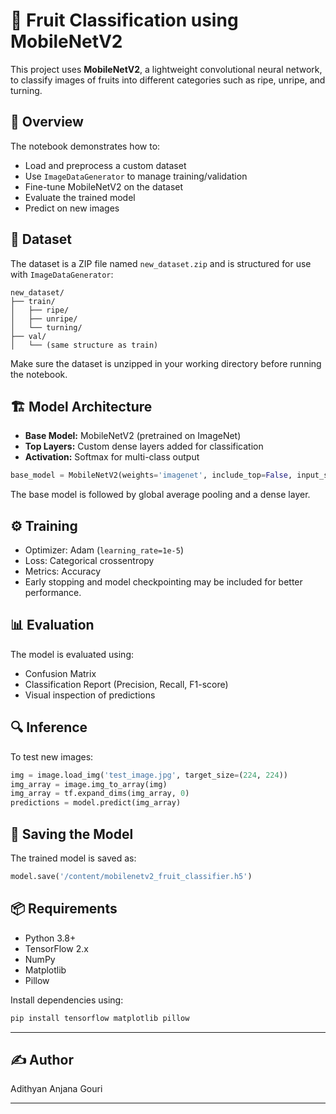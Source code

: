 
# 🍓 Fruit Classification using MobileNetV2

This project uses **MobileNetV2**, a lightweight convolutional neural network, to classify images of fruits into different categories such as ripe, unripe, and turning.

## 🧠 Overview

The notebook demonstrates how to:
- Load and preprocess a custom dataset
- Use `ImageDataGenerator` to manage training/validation
- Fine-tune MobileNetV2 on the dataset
- Evaluate the trained model
- Predict on new images

## 📂 Dataset

The dataset is a ZIP file named `new_dataset.zip` and is structured for use with `ImageDataGenerator`:
```
new_dataset/
├── train/
│   ├── ripe/
│   ├── unripe/
│   └── turning/
├── val/
│   └── (same structure as train)
```

Make sure the dataset is unzipped in your working directory before running the notebook.

## 🏗️ Model Architecture

- **Base Model:** MobileNetV2 (pretrained on ImageNet)
- **Top Layers:** Custom dense layers added for classification
- **Activation:** Softmax for multi-class output

```python
base_model = MobileNetV2(weights='imagenet', include_top=False, input_shape=(224, 224, 3))
```

The base model is followed by global average pooling and a dense layer.

## ⚙️ Training

- Optimizer: Adam (`learning_rate=1e-5`)
- Loss: Categorical crossentropy
- Metrics: Accuracy
- Early stopping and model checkpointing may be included for better performance.

## 📊 Evaluation

The model is evaluated using:
- Confusion Matrix
- Classification Report (Precision, Recall, F1-score)
- Visual inspection of predictions

## 🔍 Inference

To test new images:
```python
img = image.load_img('test_image.jpg', target_size=(224, 224))
img_array = image.img_to_array(img)
img_array = tf.expand_dims(img_array, 0)
predictions = model.predict(img_array)
```

## 💾 Saving the Model

The trained model is saved as:
```python
model.save('/content/mobilenetv2_fruit_classifier.h5')
```

## 📦 Requirements

- Python 3.8+
- TensorFlow 2.x
- NumPy
- Matplotlib
- Pillow

Install dependencies using:
```bash
pip install tensorflow matplotlib pillow
```

---

## ✍️ Author

Adithyan 
Anjana
Gouri

---
